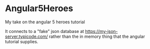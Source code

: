 # Angular5Heroes
My take on the angular 5 heroes tutorial

It connects to a "fake" json database at https://my-json-server.typicode.com/ rather than the in memory thing that the angular tutorial supplies.